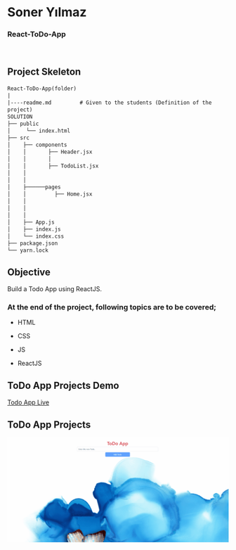 <h1>Soner Yılmaz</h1>
<h3>React-ToDo-App</h3>

<br>

## Project Skeleton

```
React-ToDo-App(folder)
|
|----readme.md         # Given to the students (Definition of the project)
SOLUTION
├── public
│     └── index.html
├── src
│    ├── components
│    │       ├── Header.jsx
│    │       │   
│    │       ├── TodoList.jsx 
│    │   
│    │ 
│    ├──────pages 
│    │         ├── Home.jsx
│    │
│    │
│    │ 
│    ├── App.js
│    ├── index.js
│    └── index.css
├── package.json
└── yarn.lock
```

## Objective

Build a Todo App using ReactJS.

### At the end of the project, following topics are to be covered;

- HTML

- CSS

- JS

- ReactJS

## ToDo App Projects Demo
[Todo App Live](https://react-todoapp-uuid.vercel.app/)


## ToDo App Projects

![React-ToDo-App Projects](react-todo-app.gif)


